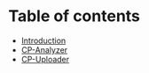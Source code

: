 # Table of contents

* [Introduction](README.md)
* [CP-Analyzer](./cp-analyzer/README.md)
* [CP-Uploader](./cp-uploader/README.md)
